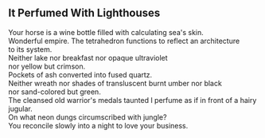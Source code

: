 It Perfumed With Lighthouses
----------------------------
Your horse is a wine bottle filled with calculating sea's skin.  
Wonderful empire. The tetrahedron functions to reflect an architecture  
to its system.  
Neither lake nor breakfast nor opaque ultraviolet  
nor yellow but crimson.  
Pockets of ash converted into fused quartz.  
Neither wreath nor shades of transluscent burnt umber nor black  
nor sand-colored but green.  
The cleansed old warrior's medals taunted I perfume as if in front of a hairy jugular.  
On what neon dungs circumscribed with jungle?  
You reconcile slowly into a night to love your business.  
